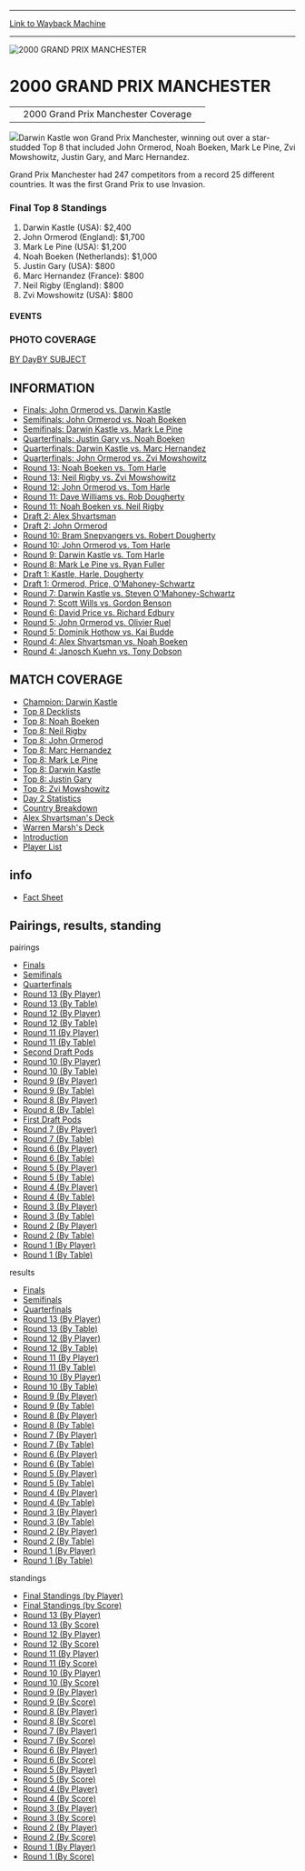 
---
[Link to Wayback Machine](https://web.archive.org/web/20160303192159/http://magic.wizards.com/en/events/coverage/gpman00)

[_metadata_:description]:- "2000 Grand Prix Manchester Coverage   "
[_metadata_:generator]:- "Drupal 7 (http://drupal.org)"
[_metadata_:node]:- "945136"
[_metadata_:source]:- "div-block-system-main"
[_metadata_:title]:- "2000 GRAND PRIX MANCHESTER"
[_metadata_:wayback_capture_timestamp]:- "2016-03-03 19:21:59"
[_metadata_:wayback_raw_url]:- "https://web.archive.org/web/20160303192159id_/http://magic.wizards.com/en/events/coverage/gpman00"
[_metadata_:wayback_url]:- "http://magic.wizards.com/en/events/coverage/gpman00"
---







![2000 GRAND PRIX MANCHESTER](https://media.magic.wizards.com/images/banner/large_1_4.jpg)





2000 GRAND PRIX MANCHESTER
==========================














|  |  |  |
| --- | --- | --- |
|  | 2000 Grand Prix Manchester Coverage |  |

![](https://media.magic.wizards.com/image_legacy_migration/sideboard/GPMAN00/Images/167.jpg)Darwin Kastle won Grand Prix Manchester, winning out over a star-studded Top 8 that included John Ormerod, Noah Boeken, Mark Le Pine, Zvi Mowshowitz, Justin Gary, and Marc Hernandez.


Grand Prix Manchester had 247 competitors from a record 25 different countries. It was the first Grand Prix to use Invasion.


### Final Top 8 Standings


1. Darwin Kastle (USA): $2,400
2. John Ormerod (England): $1,700
3. Mark Le Pine (USA): $1,200
4. Noah Boeken (Netherlands): $1,000
5. Justin Gary (USA): $800
6. Marc Hernandez (France): $800
7. Neil Rigby (England): $800
8. Zvi Mowshowitz (USA): $800







#### EVENTS


### PHOTO COVERAGE


[BY Day](/en/articles/archive/event-coverage/photo-coverage-2000-grand-prix-manchester-2015-12-16)[BY SUBJECT](/en/articles/archive/event-coverage/photo-coverage-2000-grand-prix-manchester-2015-12-16)









INFORMATION
-----------


* [Finals: John Ormerod vs. Darwin Kastle](/en/articles/archive/event-coverage/finals-feature-match-john-ormerod-england-vs-darwin-kastle-united)
* [Semifinals: John Ormerod vs. Noah Boeken](/en/articles/archive/event-coverage/semifinal-feature-match-john-ormerod-england-vs-noah-boeken)
* [Semifinals: Darwin Kastle vs. Mark Le Pine](/en/articles/archive/event-coverage/semifinal-feature-match-darwin-kastle-united-states-vs-mark-le-pine)
* [Quarterfinals: Justin Gary vs. Noah Boeken](/en/articles/archive/event-coverage/quarterfinal-feature-match-justin-gary-united-states-vs-noah-boeken)
* [Quarterfinals: Darwin Kastle vs. Marc Hernandez](/en/articles/archive/event-coverage/quarterfinal-feature-match-darwin-kastle-united-states-vs-marc)
* [Quarterfinals: John Ormerod vs. Zvi Mowshowitz](/en/articles/archive/event-coverage/quarterfinal-feature-match-john-ormerod-england-vs-zvi-mowshowitz)
* [Round 13: Noah Boeken vs. Tom Harle](/en/articles/archive/event-coverage/round-13-feature-match-noah-boeken-netherlands-vs-tom-harle-england)
* [Round 13: Neil Rigby vs. Zvi Mowshowitz](/en/articles/archive/event-coverage/round-13-feature-match-neil-rigby-england-vs-zvi-mowshowitz-united)
* [Round 12: John Ormerod vs. Tom Harle](/en/articles/archive/event-coverage/round-12-feature-match-john-ormerod-england-vs-tom-harle-england)
* [Round 11: Dave Williams vs. Rob Dougherty](/en/articles/archive/event-coverage/round-11-feature-match-dave-williams-united-states-vs-rob-dougherty)
* [Round 11: Noah Boeken vs. Neil Rigby](/en/articles/archive/event-coverage/round-11-feature-match-noah-boeken-netherlands-vs-neil-rigby-england)
* [Draft 2: Alex Shvartsman](/en/articles/archive/event-coverage/draft-2-feature-alex-shvartsman-united-states-2015-12-16)
* [Draft 2: John Ormerod](/en/articles/archive/event-coverage/draft-2-feature-john-ormerod-england-2015-12-16)
* [Round 10: Bram Snepvangers vs. Robert Dougherty](/en/articles/archive/event-coverage/round-10-feature-match-bram-snepvangers-netherlands-vs-robert)
* [Round 10: John Ormerod vs. Tom Harle](/en/articles/archive/event-coverage/round-10-feature-match-john-ormerod-england-vs-tom-harle-england)
* [Round 9: Darwin Kastle vs. Tom Harle](/en/articles/archive/event-coverage/round-9-feature-match-darwin-kastle-united-states-vs-tom-harle)
* [Round 8: Mark Le Pine vs. Ryan Fuller](/en/articles/archive/event-coverage/round-8-feature-match-mark-le-pine-united-states-vs-ryan-fuller)
* [Draft 1: Kastle, Harle, Dougherty](/en/articles/archive/event-coverage/draft-1-feature-darwin-kastle-united-states-tom-harle-england-rob)
* [Draft 1: Ormerod, Price, O'Mahoney-Schwartz](/en/articles/archive/event-coverage/draft-1-feature-john-ormerod-england-david-price-united-states)
* [Round 7: Darwin Kastle vs. Steven O'Mahoney-Schwartz](/en/articles/archive/event-coverage/round-7-feature-match-darwin-kastle-united-states-vs-steven-omahoney)
* [Round 7: Scott Wills vs. Gordon Benson](/en/articles/archive/event-coverage/round-7-feature-match-scott-wills-england-vs-gordon-benson-england)
* [Round 6: David Price vs. Richard Edbury](/en/articles/archive/event-coverage/round-6-feature-match-david-price-united-states-vs-richard-edbury)
* [Round 5: John Ormerod vs. Olivier Ruel](/en/articles/archive/event-coverage/round-5-feature-match-john-ormerod-england-vs-olivier-ruel-france)
* [Round 5: Dominik Hothow vs. Kai Budde](/en/articles/archive/event-coverage/round-5-feature-match-dominik-billy-hothow-germany-vs-kai-budde)
* [Round 4: Alex Shvartsman vs. Noah Boeken](/en/articles/archive/event-coverage/round-4-feature-match-alex-shvartsman-united-states-vs-noah-boeken)
* [Round 4: Janosch Kuehn vs. Tony Dobson](/en/articles/archive/event-coverage/round-4-feature-match-janosch-kuehn-germany-vs-tony-dobson-england)


MATCH COVERAGE
--------------


* [Champion: Darwin Kastle](/en/articles/archive/event-coverage/champion-darwin-kastle-2015-12-16)
* [Top 8 Decklists](/en/articles/archive/event-coverage/top-8-decklists-2015-12-16)
* [Top 8: Noah Boeken](/en/articles/archive/event-coverage/top-8-profile-noah-boeken-2015-12-16-0)
* [Top 8: Neil Rigby](/en/articles/archive/event-coverage/top-8-profile-neil-rigby-2015-12-16)
* [Top 8: John Ormerod](/en/articles/archive/event-coverage/top-8-profile-john-ormerod-2015-12-16)
* [Top 8: Marc Hernandez](/en/articles/archive/event-coverage/top-8-profile-marc-hernandez-2015-12-16)
* [Top 8: Mark Le Pine](/en/articles/archive/event-coverage/top-8-profile-mark-le-pine-2015-12-16)
* [Top 8: Darwin Kastle](/en/articles/archive/event-coverage/top-8-profile-darwin-kastle-2015-12-16)
* [Top 8: Justin Gary](/en/articles/archive/event-coverage/top-8-profile-justin-gary-2015-12-16)
* [Top 8: Zvi Mowshowitz](/en/articles/archive/event-coverage/top-8-profile-zvi-mowshowitz-2015-12-16)
* [Day 2 Statistics](/en/articles/archive/event-coverage/day-2-statistics-2015-12-16-0)
* [Country Breakdown](/en/articles/archive/event-coverage/manchester-participants-country-2015-12-16)
* [Alex Shvartsman's Deck](/en/articles/archive/event-coverage/my-sealed-deck-alex-shvartsman-2015-12-16)
* [Warren Marsh's Deck](/en/articles/archive/event-coverage/my-sealed-deck-warren-marsh-2015-12-16)
* [Introduction](/en/articles/archive/event-coverage/welcome-grand-prix-manchester-2015-12-16)
* [Player List](/en/articles/archive/event-coverage/grand-prix-manchester-player-list-247-players-2015-12-16)


info
----


* [Fact Sheet](/en/articles/archive/event-coverage/2000-grand-prix-manchester-fact-sheet-2015-12-16)


Pairings, results, standing
---------------------------



pairings


* [Finals](/en/articles/archive/event-coverage/final-pairings-2015-12-16)
* [Semifinals](/en/articles/archive/event-coverage/semifinal-pairings-2015-12-16-5)
* [Quarterfinals](/en/articles/archive/event-coverage/quarterfinal-pairings-2015-12-16-5)
* [Round 13 (By Player)](/en/articles/archive/event-coverage/round-13-pairings-player-2015-12-16-6)
* [Round 13 (By Table)](/en/articles/archive/event-coverage/round-13-pairings-table-2015-12-16-6)
* [Round 12 (By Player)](/en/articles/archive/event-coverage/round-12-pairings-player-2015-12-16-6)
* [Round 12 (By Table)](/en/articles/archive/event-coverage/round-12-pairings-table-2015-12-16-6)
* [Round 11 (By Player)](/en/articles/archive/event-coverage/round-11-pairings-player-2015-12-16-6)
* [Round 11 (By Table)](/en/articles/archive/event-coverage/round-11-pairings-table-2015-12-16-6)
* [Second Draft Pods](/en/articles/archive/event-coverage/second-draft-pods-2015-12-16-0)
* [Round 10 (By Player)](/en/articles/archive/event-coverage/round-10-pairings-player-2015-12-16-6)
* [Round 10 (By Table)](/en/articles/archive/event-coverage/round-10-pairings-table-2015-12-16-5)
* [Round 9 (By Player)](/en/articles/archive/event-coverage/round-9-pairings-player-2015-12-16-6)
* [Round 9 (By Table)](/en/articles/archive/event-coverage/round-9-pairings-table-2015-12-16-6)
* [Round 8 (By Player)](/en/articles/archive/event-coverage/round-8-pairings-player-2015-12-16-5)
* [Round 8 (By Table)](/en/articles/archive/event-coverage/round-8-pairings-table-2015-12-16-5)
* [First Draft Pods](/en/articles/archive/event-coverage/first-draft-pods-2015-12-16-0)
* [Round 7 (By Player)](/en/articles/archive/event-coverage/round-7-pairings-player-2015-12-16-5)
* [Round 7 (By Table)](/en/articles/archive/event-coverage/round-7-pairings-table-2015-12-16-6)
* [Round 6 (By Player)](/en/articles/archive/event-coverage/round-6-pairings-player-2015-12-16-6)
* [Round 6 (By Table)](/en/articles/archive/event-coverage/round-6-pairings-table-2015-12-16-6)
* [Round 5 (By Player)](/en/articles/archive/event-coverage/round-5-pairings-player-2015-12-16-6)
* [Round 5 (By Table)](/en/articles/archive/event-coverage/round-5-pairings-table-2015-12-16-6)
* [Round 4 (By Player)](/en/articles/archive/event-coverage/round-4-pairings-player-2015-12-16-6)
* [Round 4 (By Table)](/en/articles/archive/event-coverage/round-4-pairings-table-2015-12-16-6)
* [Round 3 (By Player)](/en/articles/archive/event-coverage/round-3-pairings-player-2015-12-16-6)
* [Round 3 (By Table)](/en/articles/archive/event-coverage/round-3-pairings-table-2015-12-16-6)
* [Round 2 (By Player)](/en/articles/archive/event-coverage/round-2-pairings-player-2015-12-16-6)
* [Round 2 (By Table)](/en/articles/archive/event-coverage/round-2-pairings-table-2015-12-16-6)
* [Round 1 (By Player)](/en/articles/archive/event-coverage/round-1-pairings-player-2015-12-16-6)
* [Round 1 (By Table)](/en/articles/archive/event-coverage/round-1-pairings-table-2015-12-16-6)


results


* [Finals](/en/articles/archive/event-coverage/final-results-2015-12-16)
* [Semifinals](/en/articles/archive/event-coverage/semifinal-results-2015-12-16-5)
* [Quarterfinals](/en/articles/archive/event-coverage/quarterfinal-results-2015-12-16-5)
* [Round 13 (By Player)](/en/articles/archive/event-coverage/round-13-results-player-2015-12-16-6)
* [Round 13 (By Table)](/en/articles/archive/event-coverage/round-13-results-table-2015-12-16-6)
* [Round 12 (By Player)](/en/articles/archive/event-coverage/round-12-results-player-2015-12-16-6)
* [Round 12 (By Table)](/en/articles/archive/event-coverage/round-12-results-table-2015-12-16-6)
* [Round 11 (By Player)](/en/articles/archive/event-coverage/round-11-results-player-2015-12-16-6)
* [Round 11 (By Table)](/en/articles/archive/event-coverage/round-11-results-table-2015-12-16-6)
* [Round 10 (By Player)](/en/articles/archive/event-coverage/round-10-results-player-2015-12-16-6)
* [Round 10 (By Table)](/en/articles/archive/event-coverage/round-10-results-table-2015-12-16-5)
* [Round 9 (By Player)](/en/articles/archive/event-coverage/round-9-results-player-2015-12-16-6)
* [Round 9 (By Table)](/en/articles/archive/event-coverage/round-9-results-table-2015-12-16-6)
* [Round 8 (By Player)](/en/articles/archive/event-coverage/round-8-results-player-2015-12-16-6)
* [Round 8 (By Table)](/en/articles/archive/event-coverage/round-8-results-table-2015-12-16-6)
* [Round 7 (By Player)](/en/articles/archive/event-coverage/round-7-results-player-2015-12-16-6)
* [Round 7 (By Table)](/en/articles/archive/event-coverage/round-7-results-table-2015-12-16-6)
* [Round 6 (By Player)](/en/articles/archive/event-coverage/round-6-results-player-2015-12-16-5)
* [Round 6 (By Table)](/en/articles/archive/event-coverage/round-6-results-table-2015-12-16-5)
* [Round 5 (By Player)](/en/articles/archive/event-coverage/round-5-results-player-2015-12-16-6)
* [Round 5 (By Table)](/en/articles/archive/event-coverage/round-5-results-table-2015-12-16-6)
* [Round 4 (By Player)](/en/articles/archive/event-coverage/round-4-results-player-2015-12-16-6)
* [Round 4 (By Table)](/en/articles/archive/event-coverage/round-4-results-table-2015-12-16-6)
* [Round 3 (By Player)](/en/articles/archive/event-coverage/round-3-results-player-2015-12-16-6)
* [Round 3 (By Table)](/en/articles/archive/event-coverage/round-3-results-table-2015-12-16-6)
* [Round 2 (By Player)](/en/articles/archive/event-coverage/round-2-results-player-2015-12-16-6)
* [Round 2 (By Table)](/en/articles/archive/event-coverage/round-2-results-table-2015-12-16-6)
* [Round 1 (By Player)](/en/articles/archive/event-coverage/round-1-results-player-2015-12-16-5)
* [Round 1 (By Table)](/en/articles/archive/event-coverage/round-1-results-table-2015-12-16-6)


standings


* [Final Standings (by Player)](/en/articles/archive/event-coverage/final-standings-player-2015-12-16-5)
* [Final Standings (by Score)](/en/articles/archive/event-coverage/final-standings-score-2015-12-16-6)
* [Round 13 (By Player)](/en/articles/archive/event-coverage/round-13-standings-player-2015-12-16-6)
* [Round 13 (By Score)](/en/articles/archive/event-coverage/round-13-standings-score-2015-12-16-6)
* [Round 12 (By Player)](/en/articles/archive/event-coverage/round-12-standings-player-2015-12-16-6)
* [Round 12 (By Score)](/en/articles/archive/event-coverage/round-12-standings-score-2015-12-16-6)
* [Round 11 (By Player)](/en/articles/archive/event-coverage/round-11-standings-player-2015-12-16-6)
* [Round 11 (By Score)](/en/articles/archive/event-coverage/round-11-standings-score-2015-12-16-6)
* [Round 10 (By Player)](/en/articles/archive/event-coverage/round-10-standings-player-2015-12-16-6)
* [Round 10 (By Score)](/en/articles/archive/event-coverage/round-10-standings-score-2015-12-16-6)
* [Round 9 (By Player)](/en/articles/archive/event-coverage/round-9-standings-player-2015-12-16-6)
* [Round 9 (By Score)](/en/articles/archive/event-coverage/round-9-standings-score-2015-12-16-6)
* [Round 8 (By Player)](/en/articles/archive/event-coverage/round-8-standings-player-2015-12-16-6)
* [Round 8 (By Score)](/en/articles/archive/event-coverage/round-8-standings-score-2015-12-16-6)
* [Round 7 (By Player)](/en/articles/archive/event-coverage/round-7-standings-player-2015-12-16-6)
* [Round 7 (By Score)](/en/articles/archive/event-coverage/round-7-standings-score-2015-12-16-6)
* [Round 6 (By Player)](/en/articles/archive/event-coverage/round-6-standings-player-2015-12-16-5)
* [Round 6 (By Score)](/en/articles/archive/event-coverage/round-6-standings-score-2015-12-16-5)
* [Round 5 (By Player)](/en/articles/archive/event-coverage/round-5-standings-player-2015-12-16-6)
* [Round 5 (By Score)](/en/articles/archive/event-coverage/round-5-standings-score-2015-12-16-6)
* [Round 4 (By Player)](/en/articles/archive/event-coverage/round-4-standings-player-2015-12-16-6)
* [Round 4 (By Score)](/en/articles/archive/event-coverage/round-4-standings-score-2015-12-16-6)
* [Round 3 (By Player)](/en/articles/archive/event-coverage/round-3-standings-player-2015-12-16-6)
* [Round 3 (By Score)](/en/articles/archive/event-coverage/round-3-standings-score-2015-12-16-6)
* [Round 2 (By Player)](/en/articles/archive/event-coverage/round-2-standings-player-2015-12-16-6)
* [Round 2 (By Score)](/en/articles/archive/event-coverage/round-2-standings-score-2015-12-16-6)
* [Round 1 (By Player)](/en/articles/archive/event-coverage/round-1-standings-player-2015-12-16-6)
* [Round 1 (By Score)](/en/articles/archive/event-coverage/round-1-standings-score-2015-12-16-6)



 

